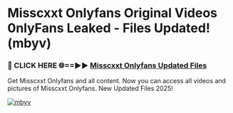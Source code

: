 # Misscxxt Onlyfans Original Videos 0nlyFans Leaked - Files Updated! (mbyv)

<h3>🔴 CLICK HERE 🌐==►► <a href="https://tinyurl.com/ehrbuxhb" rel="nofollow">Misscxxt Onlyfans Updated Files</a></h3>

Get Misscxxt Onlyfans and all content. Now you can access all videos and pictures of Misscxxt Onlyfans. New Updated Files 2025!

[![mbyv](https://i.imgur.com/lVYEuWS.gif)](https://tinyurl.com/ehrbuxhb)
